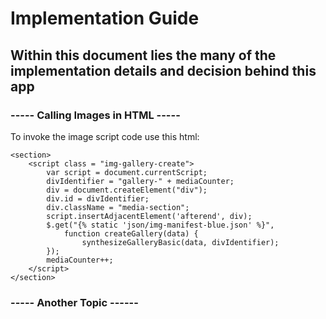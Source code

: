 # Implementation Guide

## Within this document lies the many of the implementation details and decision behind this app

### ----- Calling Images in HTML -----
To invoke the image script code use this html:
~~~
<section>
    <script class = "img-gallery-create">
        var script = document.currentScript;
        divIdentifier = "gallery-" + mediaCounter; 
        div = document.createElement("div");
        div.id = divIdentifier;
        div.className = "media-section";
        script.insertAdjacentElement('afterend', div);
        $.get("{% static 'json/img-manifest-blue.json' %}",
            function createGallery(data) {
                synthesizeGalleryBasic(data, divIdentifier);
        });
        mediaCounter++;
    </script>
</section>
~~~

### ----- Another Topic ------